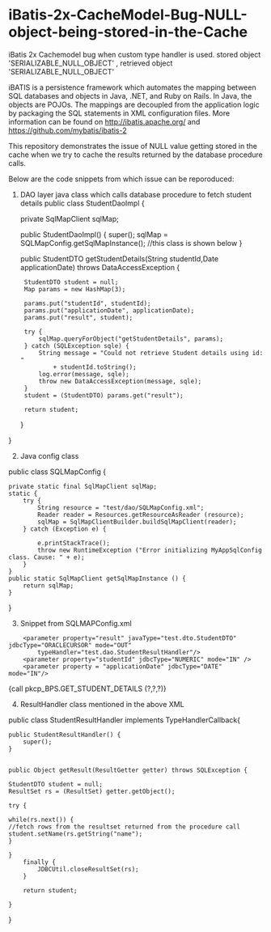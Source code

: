 # iBatis-2x-CacheModel-Bug-NULL-object-being-stored-in-the-Cache
iBatis 2x Cachemodel bug when custom type handler is used. stored object 'SERIALIZABLE_NULL_OBJECT' , retrieved object 'SERIALIZABLE_NULL_OBJECT'

iBATIS is a persistence framework which automates the mapping between SQL databases and objects in Java, .NET, and Ruby on Rails. In Java, the objects are POJOs. The mappings are decoupled from the application logic by packaging the SQL statements in XML configuration files. More information can be found on http://ibatis.apache.org/ and https://github.com/mybatis/ibatis-2 

This repository demonstrates the issue of NULL value getting stored in the cache when we try to cache the results returned by the database procedure calls.

Below are the code snippets from which issue can be reporoduced:

1. DAO layer java class which calls database procedure to fetch student details
public class StudentDaoImpl {

	private SqlMapClient sqlMap;
	
	public StudentDaoImpl() {
		super();
		sqlMap = SQLMapConfig.getSqlMapInstance(); //this class is shown below
	}
	
	public StudentDTO getStudentDetails(String studentId,Date applicationDate) throws DataAccessException {

		StudentDTO student = null;
		Map params = new HashMap(3);
		
		params.put("studentId", studentId);
		params.put("applicationDate", applicationDate);
		params.put("result", student);

		try {
			sqlMap.queryForObject("getStudentDetails", params);
		} catch (SQLException sqle) {
			String message = "Could not retrieve Student details using id: "
				+ studentId.toString();
			log.error(message, sqle);
			throw new DataAccessException(message, sqle);
		}
		student = (StudentDTO) params.get("result");

		return student;
	}
	
}

2. Java config class

public class SQLMapConfig {

	private static final SqlMapClient sqlMap;
	static {
		try {
			String resource = "test/dao/SQLMapConfig.xml";
			Reader reader = Resources.getResourceAsReader (resource);
			sqlMap = SqlMapClientBuilder.buildSqlMapClient(reader);
		} catch (Exception e) {

			e.printStackTrace();
			throw new RuntimeException ("Error initializing MyAppSqlConfig class. Cause: " + e);
		}
	}
	public static SqlMapClient getSqlMapInstance () {
		return sqlMap;
	}
}

3. Snippet from SQLMAPConfig.xml

<cacheModel id="IMAPLandParcelCache" type="MEMORY">
		<flushInterval seconds="600"/>
		<property value="10" name="size"/>
		<property name="reference-type" value="WEAK"/>
</cacheModel>


<parameterMap id="getParameters" class="map">

		<parameter property="result" javaType="test.dto.StudentDTO" jdbcType="ORACLECURSOR" mode="OUT"
			typeHandler="test.dao.StudentResultHandler"/>
		<parameter property="studentId" jdbcType="NUMERIC" mode="IN" />
		<parameter property = "applicationDate" jdbcType="DATE" mode="IN"/>
		
</parameterMap>

<procedure id="getStudentDetails" parameterMap="getParameters" cacheModel="StudentCache">
	{call pkcp_BPS.GET_STUDENT_DETAILS (?,?,?)}
</procedure>

4. ResultHandler class mentioned in the above XML

public class StudentResultHandler implements TypeHandlerCallback{

	public StudentResultHandler() {
		super();
	}
	
	
	public Object getResult(ResultGetter getter) throws SQLException {
	
	StudentDTO student = null;
	ResultSet rs = (ResultSet) getter.getObject();
	
	try {
	
	while(rs.next()) {
	//fetch rows from the resultset returned from the procedure call
	student.setName(rs.getString("name");
	}
	
	}
		finally {
			JDBCUtil.closeResultSet(rs);
		}

		return student;
	
	}
}

